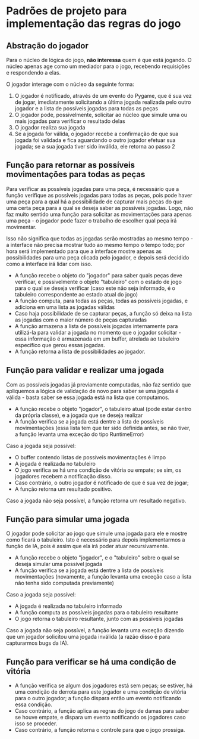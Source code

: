 # Padrões de projeto para implementação das regras do jogo

## Abstração do jogador

Para o núcleo de lógica do jogo, **não interessa** quem é que está jogando. O núcleo apenas age como um mediador para o jogo, recebendo requisições e respondendo a elas.

O jogador interage com o núcleo da seguinte forma:

1. O jogador é notificado, através de um evento do Pygame, que é sua vez de jogar, imediatamente solicitando a última jogada realizada pelo outro jogador e a lista de possíveis jogadas para todas as peças
2. O jogador pode, possivelmente, solicitar ao núcleo que simule uma ou mais jogadas para verificar o resultado delas
3. O jogador realiza sua jogada
4. Se a jogada for válida, o jogador recebe a confirmação de que sua jogada foi validada e fica aguardando o outro jogador efetuar sua jogada; se a sua jogada tiver sido inválida, ele retorna ao passo 2

## Função para retornar as possíveis movimentações para todas as peças

Para verificar as possíveis jogadas para uma peça, é necessário que a função verifique as possíveis jogadas para todas as peças, pois pode haver uma peça para a qual há a possibilidade de capturar mais peças do que uma certa peça para a qual se deseja saber as possíveis jogadas. Logo, não faz muito sentido uma função para solicitar as movimentações para apenas uma peça - o jogador pode fazer o trabalho de escolher qual peça irá movimentar.

Isso não significa que todas as jogadas serão mostradas ao mesmo tempo - a interface não precisa mostrar tudo ao mesmo tempo o tempo todo; por hora será implementado para que a interface mostre apenas as possibilidades para uma peça clicada pelo jogador, e depois será decidido como a interface irá lidar com isso.

- A função recebe o objeto do "jogador" para saber quais peças deve verificar, e possivelmente o objeto "tabuleiro" com o estado de jogo para o qual se deseja verificar (caso este não seja informado, é o tabuleiro correspondente ao estado atual do jogo)
- A função computa, para todas as peças, todas as possíveis jogadas, e adiciona em uma lista as jogadas válidas
- Caso haja possibilidade de se capturar peças, a função só deixa na lista as jogadas com o maior número de peças capturadas
- A função armazena a lista de possíveis jogadas internamente para utilizá-la para validar a jogada no momento que o jogador solicitar - essa informação é armazenada em um buffer, atrelada ao tabuleiro específico que gerou essas jogadas.
- A função retorna a lista de possibilidades ao jogador.

## Função para validar e realizar uma jogada

Com as possíveis jogadas já previamente computadas, não faz sentido que apliquemos a lógica de validação de novo para saber se uma jogada é válida - basta saber se essa jogada está na lista que computamos.

- A função recebe o objeto "jogador", o tabuleiro atual (pode estar dentro da própria classe), e a jogada que se deseja realizar
- A função verifica se a jogada está dentre a lista de possíveis movimentações (essa lista tem que ter sido definida antes, se não tiver, a função levanta uma exceção do tipo RuntimeError)

Caso a jogada seja possível:
- O buffer contendo listas de possíveis movimentações é limpo
- A jogada é realizada no tabuleiro
- O jogo verifica se há uma condição de vitória ou empate; se sim, os jogadores recebem a notificação disso.
- Caso contrário, o outro jogador é notificado de que é sua vez de jogar;
- A função retorna um resultado positivo.

Caso a jogada não seja possível, a função retorna um resultado negativo.

## Função para simular uma jogada

O jogador pode solicitar ao jogo que simule uma jogada para ele e mostre como ficará o tabuleiro. Isto é necessário para depois implementarmos a função de IA, pois é assim que ela irá poder atuar recursivamente.

- A função recebe o objeto "jogador", e o "tabuleiro" sobre o qual se deseja simular uma possível jogada
- A função verifica se a jogada está dentre a lista de possíveis movimentações (novamente, a função levanta uma exceção caso a lista não tenha sido computada previamente)

Caso a jogada seja possível:
- A jogada é realizada no tabuleiro informado
- A função computa as possíveis jogadas para o tabuleiro resultante
- O jogo retorna o tabuleiro resultante, junto com as possíveis jogadas

Caso a jogada não seja possível, a função levanta uma exceção dizendo que um jogador solicitou uma jogada inválida (a razão disso é para capturarmos bugs da IA).

## Função para verificar se há uma condição de vitória

- A função verifica se algum dos jogadores está sem peças; se estiver, há uma condição de derrota para este jogador e uma condição de vitória para o outro jogador; a função dispara então um evento notificando essa condição.
- Caso contrário, a função aplica as regras do jogo de damas para saber se houve empate, e dispara um evento notificando os jogadores caso isso se proceder.
- Caso contrário, a função retorna o controle para que o jogo prossiga.
